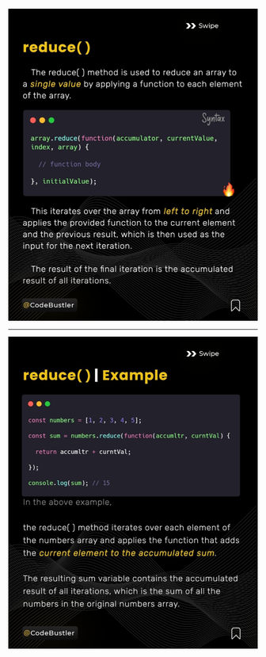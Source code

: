 ![console notes!](/01-JS-Basic/00-JS-Tutorial/24-Functional-Programming/notes/1.jpg "console notes")

---

![console notes!](/01-JS-Basic/00-JS-Tutorial/24-Functional-Programming/notes/2.jpg "console notes")
